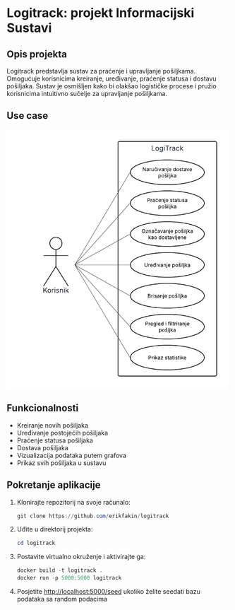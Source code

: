 # Logitrack: projekt Informacijski Sustavi

## Opis projekta
Logitrack predstavlja sustav za praćenje i upravljanje pošiljkama. Omogućuje korisnicima kreiranje, uređivanje, praćenje statusa i dostavu pošiljaka. Sustav je osmišljen kako bi olakšao logističke procese i pružio korisnicima intuitivno sučelje za upravljanje pošiljkama.

## Use case
![Logitrack use case](usecase.png "Logitrack Use Case")

## Funkcionalnosti
- Kreiranje novih pošiljaka
- Uređivanje postojećih pošiljaka
- Praćenje statusa pošiljaka
- Dostava pošiljaka
- Vizualizacija podataka putem grafova
- Prikaz svih pošiljaka u sustavu

## Pokretanje aplikacije

1. Klonirajte repozitorij na svoje računalo:
    ```powershell
    git clone https://github.com/erikfakin/logitrack
    ```

2. Uđite u direktorij projekta:
    ```powershell
    cd logitrack
    ```

3. Postavite virtualno okruženje i aktivirajte ga:
    ```powershell
    docker build -t logitrack .
    docker run -p 5000:5000 logitrack
    ```

4. Posjetite [http://localhost:5000/seed](http://localhost:5000/seed) ukoliko želite seedati bazu podataka sa random podacima
